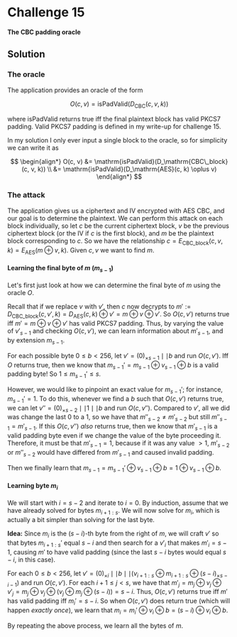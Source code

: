 # Challenge 15

**The CBC padding oracle**

## Solution

### The oracle

The application provides an oracle of the form

$$
O(c, v) = \mathrm{isPadValid}(D_\mathrm{CBC}(c, v, k))
$$

where $\mathrm{isPadValid}$ returns true iff the final plaintext block has valid PKCS7 padding. Valid PKCS7 padding is defined in my write-up for challenge 15.

In my solution I only ever input a single block to the oracle,  so for simplicity we can write it as

$$
\begin{align*}
O(c, v) &= \mathrm{isPadValid}(D_\mathrm{CBC\_block}(c, v, k)) \\
&= \mathrm{isPadValid}(D_\mathrm{AES}(c, k) \oplus v)
\end{align*}
$$

### The attack

The application gives us a ciphertext and IV encrypted with AES CBC, and our goal is to determine the plaintext. We can perform this attack on each block individually, so let $c$ be the current ciphertext block, $v$ be the previous ciphertext block (or the IV if $c$ is the first block), and $m$ be the plaintext block corresponding to $c$. So we have the relationship $c = E_\mathrm{CBC\_block}(c, v, k) = E_\mathrm{AES}(m \oplus v, k)$. Given $c,v$ we want to find $m$.

#### Learning the final byte of $m$ ($m_{s-1}$)

Let's first just look at how we can determine the final byte of $m$ using the oracle $O$.

Recall that if we replace $v$ with $v'$, then $c$ now decrypts to $m' := D_\mathrm{CBC\_block}(c, v', k) = D_\mathrm{AES}(c, k) \oplus v' = m \oplus v \oplus v'$. So $O(c, v')$ returns true iff $m' = m \oplus v \oplus v'$ has valid PKCS7 padding. Thus, by varying the value of $v'_{s-1}$ and checking $O(c, v')$, we can learn information about $m'_{s-1}$, and by extension $m_{s-1}$.

For each possible byte $0 \leq b < 256$, let $v' = (0)_{\times s-1} \mid\mid b$ and run $O(c,v')$. Iff $O$ returns true, then we know that $m_{s-1}' = m_{s-1} \oplus v_{s-1} \oplus b$ is a valid padding byte! So $1 \leq m_{s-1}' \leq s$.

However, we would like to pinpoint an exact value for $m_{s-1}'$; for instance, $m_{s-1}'=1$. To do this, whenever we find a $b$ such that $O(c, v')$ returns true, we can let $v'' = (0)_{\times s-2} \mid\mid 1 \mid\mid b$ and run $O(c,v'')$. Compared to $v'$, all we did was change the last $0$ to a $1$, so we have that $m''_{s-2} \neq m'_{s-2}$ but still $m''_{s-1} = m'_{s-1}$. If this $O(c,v'')$ _also_ returns true, then we know that $m'_{s-1}$ is a valid padding byte even if we change the value of the byte proceeding it. Therefore, it must be that $m'_{s-1} = 1$, because if it was any value $>1$, $m'_{s-2}$ or $m''_{s-2}$ would have differed from $m'_{s-1}$ and caused invalid padding.

Then we finally learn that $m_{s-1} = m_{s-1}' \oplus v_{s-1} \oplus b = 1 \oplus v_{s-1} \oplus b$.

#### Learning byte $m_i$

We will start with $i = s-2$ and iterate to $i = 0$. By induction, assume that we have already solved for bytes $m_{i+1:s}$. We will now solve for $m_i$, which is actually a bit simpler than solving for the last byte.

**Idea:** Since $m_i$ is the $(s-i)$-th byte from the right of $m$, we will craft $v'$ so that bytes $m_{i+1:s}'$ equal $s-i$ and then search for a $v'_{i}$ that makes $m'_{i} = s-1$, causing $m'$ to have valid padding (since the last $s-i$ bytes would equal $s-i$, in this case).

For each $0 \leq b < 256$, let $v' = (0)_{\times i} \mid\mid b \mid\mid (v_{i+1:s} \oplus m_{i+1:s} \oplus (s-i)_{\times s-i-1})$ and run $O(c, v')$. For each $i+1 \leq j < s$, we have that $m'_j = m_j \oplus v_j \oplus v'_j = m_j \oplus v_j \oplus (v_j \oplus m_j \oplus (s-i)) = s-i$. Thus, $O(c, v')$ returns true iff $m'$ has valid padding iff $m_i' = s-i$. So when $O(c, v')$ does return true (which will happen _exactly once_), we learn that $m_i = m_i' \oplus v_i \oplus b = (s-i) \oplus v_i \oplus b$.

By repeating the above process, we learn all the bytes of $m$.


<!-- Likewise, if we only change byte $i$ of $v$ to $v'_i = v_i \oplus m_i \oplus b$, then $D_\mathrm{CBC\_block}(c, v', k)_i = b$.  -->

<!-- Recall from Challenge 15 "CBC bitflipping attacks" that if we set $v' = v \oplus m \oplus m'$, then $D_\mathrm{CBC\_block}(c, v', k) = m'$. Likewise, if we only change byte $i$ of $v$ to $v'_i = v_i \oplus m_i \oplus b$, then $D_\mathrm{CBC\_block}(c, v', k)_i = b$.  -->

<!-- Focusing on the last byte $i = s-1$, if we happen to chose a $b$ such that $D_\mathrm{CBC\_block}(c, v', k)_i = 1$ (the byte with _value_ 1) -->